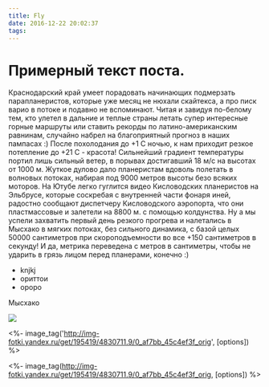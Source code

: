 ```yaml
---
title: Fly
date: 2016-12-22 20:02:37
tags:
---
```


# Примерный текст поста.

Краснодарский край умеет порадовать начинающих подмерзать парапланеристов, которые уже месяц не нюхали скайтекса, а про писк варио в потоке и подавно не вспоминают. Читая и завидуя по-белому тем, кто улетел в дальние и теплые страны летать супер интересные горные маршруты или ставить рекорды по латино-американским равнинам, случайно набрел на благоприятный прогноз в наших пампасах :) После похолодания до +1 С ночью, к нам приходит резкое потепление до +21 С - красота! Сильнейший градиент температуры портил лишь сильный ветер, в порывах достигавший 18 м/с на высотах от 1000 м. Жуткое дулово дало планеристам вдоволь полетать в волновых потоках, набирая под 9000 метров высоты безо всяких моторов. На Ютубе легко гуглится видео Кисловодских планеристов на Эльбрусе, которые соскребая с внутренней части фонаря иней, радостно сообщают диспетчеру Кисловодского аэропорта, что они пластмассовые и залетели на 8800 м. с помощью колдунства.
Ну а мы успели захватить первый день резкого прогрева и налетались в Мысхако в мягких потоках, без сильного динамика, с базой целых 50000 сантиметров при скороподъемности во все +150 сантиметров в секунду! И да, метрика переведена с метров в сантиметры, чтобы не ударить в грязь лицом перед планерами, конечно :)

* knjkj
* ориттои
* ороро

Мысхако

![](http://img-fotki.yandex.ru/get/195419/4830711.9/0_af7bb_45c4ef3f_orig "")

<%- image_tag('http://img-fotki.yandex.ru/get/195419/4830711.9/0_af7bb_45c4ef3f_orig', [options]) %>

<%- image_tag(http://img-fotki.yandex.ru/get/195419/4830711.9/0_af7bb_45c4ef3f_orig, [options]) %>

